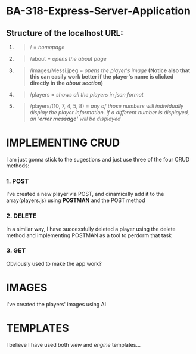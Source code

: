 # BA-318-Express-Server-Application

## Structure of the localhost URL:
1. > /  = *homepage*
2. > /about = *opens the about page*
3. > /images/Messi.jpeg = *opens the player's image* **(Notice also that this can easily work better if the player's name is clicked directly in the *about section*)**
4. > /players = *shows all the players in json format*
5. > /players/(10, 7, 4, 5, 8) = *any of those numbers will individually display the player information. If a different number is displayed, an **'error message'** will be displayed*

# IMPLEMENTING CRUD
I am just gonna stick to the sugestions and just use three of the four CRUD methods:
### 1. POST
I've created a new player via POST, and dinamically add it to the array(players.js) using **POSTMAN** and the POST method

### 2. DELETE
In a similar way, I have successfully deleted a player using the delete method and implementing POSTMAN as a tool to perdorm that task
### 3. GET 
Obviously used to make the app work?

# IMAGES
I've created the players' images using AI

# TEMPLATES
I believe I have used both *view* and *engine* templates...

[^1]: **So, that being said, I trust I have ==completed== all of the SBA ==Requirements==**
